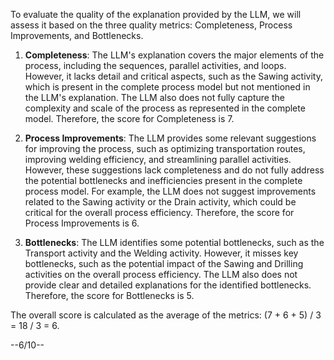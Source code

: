 To evaluate the quality of the explanation provided by the LLM, we will assess it based on the three quality metrics: Completeness, Process Improvements, and Bottlenecks.

1. **Completeness**: The LLM's explanation covers the major elements of the process, including the sequences, parallel activities, and loops. However, it lacks detail and critical aspects, such as the Sawing activity, which is present in the complete process model but not mentioned in the LLM's explanation. The LLM also does not fully capture the complexity and scale of the process as represented in the complete model. Therefore, the score for Completeness is 7.

2. **Process Improvements**: The LLM provides some relevant suggestions for improving the process, such as optimizing transportation routes, improving welding efficiency, and streamlining parallel activities. However, these suggestions lack completeness and do not fully address the potential bottlenecks and inefficiencies present in the complete process model. For example, the LLM does not suggest improvements related to the Sawing activity or the Drain activity, which could be critical for the overall process efficiency. Therefore, the score for Process Improvements is 6.

3. **Bottlenecks**: The LLM identifies some potential bottlenecks, such as the Transport activity and the Welding activity. However, it misses key bottlenecks, such as the potential impact of the Sawing and Drilling activities on the overall process efficiency. The LLM also does not provide clear and detailed explanations for the identified bottlenecks. Therefore, the score for Bottlenecks is 5.

The overall score is calculated as the average of the metrics: (7 + 6 + 5) / 3 = 18 / 3 = 6.

--6/10--